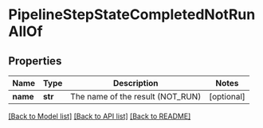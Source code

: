 # PipelineStepStateCompletedNotRunAllOf

## Properties
Name | Type | Description | Notes
------------ | ------------- | ------------- | -------------
**name** | **str** | The name of the result (NOT_RUN) | [optional] 

[[Back to Model list]](../README.md#documentation-for-models) [[Back to API list]](../README.md#documentation-for-api-endpoints) [[Back to README]](../README.md)


